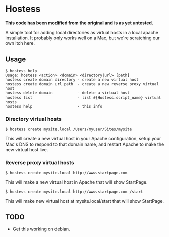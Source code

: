 # Hostess

**This code has been modified from the original and is as yet untested.**

A simple tool for adding local directories as virtual hosts in a local apache installation. It probably only works well on a Mac, but we're scratching our own itch here.

## Usage

    $ hostess help
    Usage: hostess <action> <domain> <directory|url> [path]
    hostess create domain directory - create a new virtual host
    hostess create domain url path  - create a new reverse proxy virtual host
    hostess delete domain           - delete a virtual host
    hostess list                    - list #{Hostess.script_name} virtual hosts
    hostess help                    - this info

### Directory virtual hosts

    $ hostess create mysite.local /Users/myuser/Sites/mysite

This will create a new virtual host in your Apache configuration, setup your Mac's DNS to respond to that domain name, and restart Apache to make the new virtual host live.

### Reverse proxy virtual hosts

    $ hostess create mysite.local http://www.startpage.com

This will make a new virtual host in Apache that will show StartPage.

    $ hostess create mysite.local http://www.startpage.com /start

This will make new virtual host at mysite.local/start that will show StartPage.

## TODO

* Get this working on debian.
